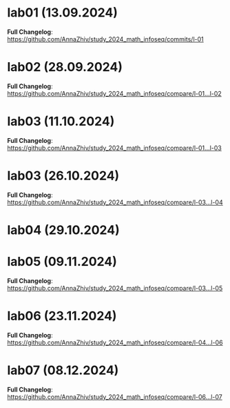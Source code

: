 # lab01 (13.09.2024)

**Full Changelog**: https://github.com/AnnaZhiv/study_2024_math_infoseq/commits/l-01

# lab02 (28.09.2024)

**Full Changelog**: https://github.com/AnnaZhiv/study_2024_math_infoseq/compare/l-01...l-02

# lab03 (11.10.2024)

**Full Changelog**: https://github.com/AnnaZhiv/study_2024_math_infoseq/compare/l-01...l-03 

# lab03 (26.10.2024)

**Full Changelog**: https://github.com/AnnaZhiv/study_2024_math_infoseq/compare/l-03...l-04

# lab04 (29.10.2024)

# lab05 (09.11.2024)

**Full Changelog**: https://github.com/AnnaZhiv/study_2024_math_infoseq/compare/l-03...l-05

# lab06 (23.11.2024)

**Full Changelog**: https://github.com/AnnaZhiv/study_2024_math_infoseq/compare/l-04...l-06

# lab07 (08.12.2024)

**Full Changelog**: https://github.com/AnnaZhiv/study_2024_math_infoseq/compare/l-06...l-07







